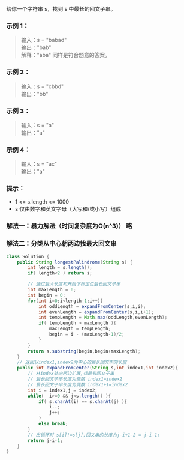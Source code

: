 给你一个字符串 s，找到 s 中最长的回文子串。

### 示例 1：
>输入：s = "babad"  
输出："bab"  
解释："aba" 同样是符合题意的答案。  

### 示例 2：
>输入：s = "cbbd"  
输出："bb"  

### 示例 3：
>输入：s = "a"  
输出："a"  

### 示例 4：
>输入：s = "ac"  
输出："a"  

### 提示：
* 1 <= s.length <= 1000
* s 仅由数字和英文字母（大写和/或小写）组成

### 解法一：暴力解法（时间复杂度为O(n^3)） 略
### 解法二：分类从中心朝两边找最大回文串
``` java
class Solution {
    public String longestPalindrome(String s) {
        int length = s.length();
        if( length<2 ) return s;

        // 通过最大长度和开始下标定位最长回文子串
        int maxLength = 0;
        int begin = 0;
        for(int i=0;i<length-1;i++){
            int oddLength = expandFromCenter(s,i,i);
            int evenLength = expandFromCenter(s,i,i+1);
            int tempLength = Math.max(oddLength,evenLength);
            if( tempLength > maxLength ){
                maxLength = tempLength;
                begin = i - (maxLength-1)/2;
            }
        }
        return s.substring(begin,begin+maxLength);
    }
    // 返回以index1,index2为中心的最长回文串的长度
    public int expandFromCenter(String s,int index1,int index2){
        // 从index处向两边扩展,找最长回文子串
        // 最长回文子串长度为奇数 index1=index2
        // 最长回文子串长度为偶数 index1+1=index2
        int i = index1,j = index2;
        while(  i>=0 && j<s.length() ){
            if( s.charAt(i) == s.charAt(j) ){
                i--;
                j++;
            }
            else break;
        }
        // 出循环时 s[i]!=s[j],回文串的长度为j-i+1-2 = j-i-1;
        return j-i-1;
    }
}
```

